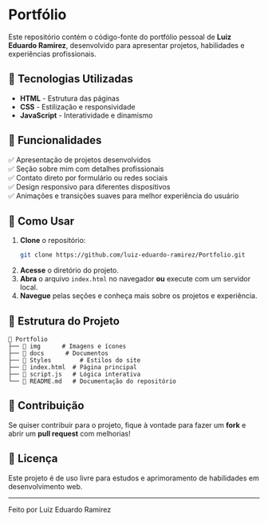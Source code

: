 # Portfólio

Este repositório contém o código-fonte do portfólio pessoal de **Luiz Eduardo Ramirez**, desenvolvido para apresentar projetos, habilidades e experiências profissionais.

## 🚀 Tecnologias Utilizadas

- **HTML** - Estrutura das páginas
- **CSS** - Estilização e responsividade
- **JavaScript** - Interatividade e dinamismo

## 🎯 Funcionalidades

✅ Apresentação de projetos desenvolvidos  
✅ Seção sobre mim com detalhes profissionais  
✅ Contato direto por formulário ou redes sociais  
✅ Design responsivo para diferentes dispositivos  
✅ Animações e transições suaves para melhor experiência do usuário

## 📌 Como Usar

1. **Clone** o repositório:
   ```bash
   git clone https://github.com/luiz-eduardo-ramirez/Portfolio.git
   ```
2. **Acesse** o diretório do projeto.
3. **Abra** o arquivo `index.html` no navegador **ou** execute com um servidor local.
4. **Navegue** pelas seções e conheça mais sobre os projetos e experiência.

## 📂 Estrutura do Projeto

```
📂 Portfolio
├── 📂 img      # Imagens e ícones
├── 📂 docs      # Documentos
├── 📂 Styles        # Estilos do site
├── 📄 index.html  # Página principal
├── 📄 script.js   # Lógica interativa
└── 📄 README.md   # Documentação do repositório
```

## 🤝 Contribuição

Se quiser contribuir para o projeto, fique à vontade para fazer um **fork** e abrir um **pull request** com melhorias!

## 📜 Licença

Este projeto é de uso livre para estudos e aprimoramento de habilidades em desenvolvimento web.

---

Feito por Luiz Eduardo Ramirez
